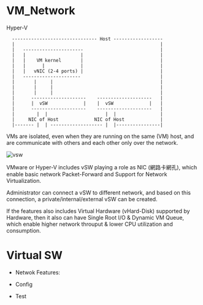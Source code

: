 # VM_Network
Hyper-V

      ------------------------------- Host ------------------
      |                                                     |
      |   ----------------------                            |
      |   |                    |                            |
      |   |    VM kernel       |                            |
      |   |      |             |                            |
      |   |   vNIC (2-4 ports) |                            |
      |   ---------------------                             |
      |       |     |                                       |
      |       |     |                                       |
      |       |     |                                       |
      |      --------------------    --------------------   |
      |      |  vSW             |    |  vSW             |   |
      |      --------------------    --------------------   |
      |        |  |                     |  |                |
      |     NIC of Host             NIC of Host             |
      |------- |  | ------------------- |  |----------------|
      
                                                         


VMs are isolated, even when they are running on the same (VM) host, and are communicate with others and each other only over the network.


![vsw](https://www.nakivo.com/blog/wp-content/uploads/2018/07/Virtual-switches-of-an-ESXi-host-1024x901.png)

VMware or Hyper-V includes vSW playing a role as NIC (網路卡網孔), which enable basic network Packet-Forward and Support for Network Virtualization.

Administrator can connect a vSW to different network, and based on this connection, a private/internal/external vSW can be created.

If the features also includes Virtual Hardware (vHard-Disk) supported by Hardware, then it also can have Single Root I/O & Dynamic VM Queue, which enable higher network throuput & lower CPU utilization and consumption.


# Virtual SW


* Netwok Features:


* Config


* Test
